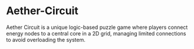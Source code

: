 # Aether-Circuit
Aether Circuit is a unique logic-based puzzle game where players connect energy nodes to a central core in a 2D grid, managing limited connections to avoid overloading the system.
